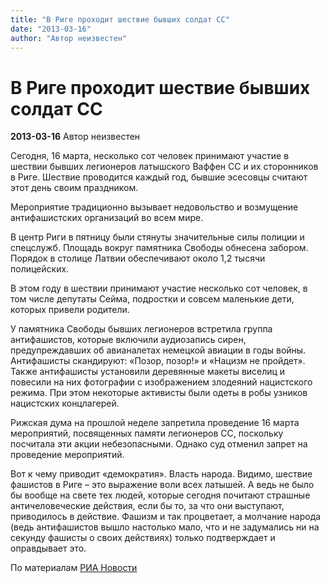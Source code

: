 ```yaml
---
title: "В Риге проходит шествие бывших солдат СС"
date: "2013-03-16"
author: "Автор неизвестен"
---
```


# В Риге проходит шествие бывших солдат СС

**2013-03-16** Автор неизвестен

Cегодня, 16 марта, несколько сот человек принимают участие в шествии бывших легионеров латышского Ваффен СС и их сторонников в Риге. Шествие проводится каждый год, бывшие эсесовцы считают этот день своим праздником.

Мероприятие традиционно вызывает недовольство и возмущение антифашистских организаций во всем мире.

В центр Риги в пятницу были стянуты значительные силы полиции и спецслужб. Площадь вокруг памятника Свободы обнесена забором. Порядок в столице Латвии обеспечивают около 1,2 тысячи полицейских.

В этом году в шествии принимают участие несколько сот человек, в том числе депутаты Сейма, подростки и совсем маленькие дети, которых привели родители.

У памятника Свободы бывших легионеров встретила группа антифашистов, которые включили аудиозапись сирен, предупреждавших об авианалетах немецкой авиации в годы войны. Антифашисты скандируют: «Позор, позор!» и «Нацизм не пройдет». Также антифашисты установили деревянные макеты виселиц и повесили на них фотографии с изображением злодеяний нацистского режима. При этом некоторые активисты были одеты в робы узников нацистских концлагерей.

Рижская дума на прошлой неделе запретила проведение 16 марта мероприятий, посвященных памяти легионеров СС, поскольку посчитала эти акции небезопасными. Однако суд отменил запрет на проведение мероприятий.

Вот к чему приводит «демократия». Власть народа. Видимо, шествие фашистов в Риге – это выражение воли всех латышей. А ведь не было бы вообще на свете тех людей, которые сегодня почитают страшные античеловеческие действия, если бы то, за что они выступают, приводилось в действие. Фашизм и так процветает, а молчание народа (ведь антифашистов вышло настолько мало, что и не задумались ни на секунду фашисты о своих действиях) только подтверждает и оправдывает это.

По материалам [РИА Новости](http://ria.ru/)